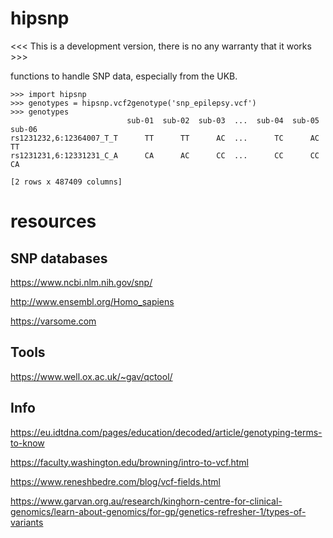 # hipsnp

 <<< This is a development version, there is no any warranty that it works >>>

functions to handle SNP data, especially from the UKB.

```
>>> import hipsnp
>>> genotypes = hipsnp.vcf2genotype('snp_epilepsy.vcf')
>>> genotypes
                          sub-01  sub-02  sub-03  ...  sub-04  sub-05  sub-06
rs1231232,6:12364007_T_T      TT      TT      AC  ...      TC      AC      TT
rs1231231,6:12331231_C_A      CA      AC      CC  ...      CC      CC      CA

[2 rows x 487409 columns]
```

# resources


## SNP databases

https://www.ncbi.nlm.nih.gov/snp/

http://www.ensembl.org/Homo_sapiens

https://varsome.com


## Tools

https://www.well.ox.ac.uk/~gav/qctool/


## Info

https://eu.idtdna.com/pages/education/decoded/article/genotyping-terms-to-know

https://faculty.washington.edu/browning/intro-to-vcf.html

https://www.reneshbedre.com/blog/vcf-fields.html

https://www.garvan.org.au/research/kinghorn-centre-for-clinical-genomics/learn-about-genomics/for-gp/genetics-refresher-1/types-of-variants

